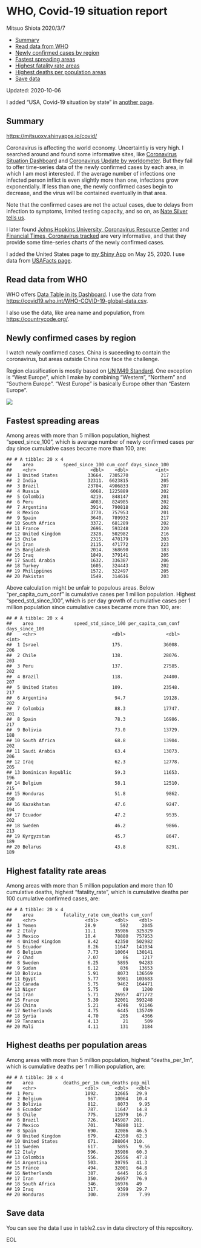 WHO, Covid-19 situation report
================
Mitsuo Shiota
2020/3/7

  - [Summary](#summary)
  - [Read data from WHO](#read-data-from-who)
  - [Newly confirmed cases by region](#newly-confirmed-cases-by-region)
  - [Fastest spreading areas](#fastest-spreading-areas)
  - [Highest fatality rate areas](#highest-fatality-rate-areas)
  - [Highest deaths per population
    areas](#highest-deaths-per-population-areas)
  - [Save data](#save-data)

Updated: 2020-10-06

I added “USA, Covid-19 situation by state” in [another page](USA.md).

## Summary

<https://mitsuoxv.shinyapps.io/covid/>

Coronavirus is affecting the world economy. Uncertaintiy is very high. I
searched around and found some informative sites, like [Coronavirus
Situation
Dashboard](https://who.maps.arcgis.com/apps/opsdashboard/index.html#/c88e37cfc43b4ed3baf977d77e4a0667)
and [Coronavirus Update by
worldometer](https://www.worldometers.info/coronavirus/). But they fail
to offer time-series data of the newly confirmed cases by each area, in
which I am most interested. If the average number of infections one
infected person inflict is even slightly more than one, infections grow
exponentially. If less than one, the newly confirmed cases begin to
decrease, and the virus will be contained eventually in that area.

Note that the confirmed cases are not the actual cases, due to delays
from infection to symptoms, limited testing capacity, and so on, as
[Nate Silver tells
us](https://fivethirtyeight.com/features/coronavirus-case-counts-are-meaningless/).

I later found [Johns Hopkins University, Coronavirus Resource
Center](https://coronavirus.jhu.edu/) and [Financial Times, Coronavirus
tracked](https://www.ft.com/content/a26fbf7e-48f8-11ea-aeb3-955839e06441)
are very informative, and that they provide some time-series charts of
the newly confirmed cases.

I added the United States page to [my Shiny
App](https://mitsuoxv.shinyapps.io/covid/) on May 25, 2020. I use data
from [USAFacts
page](https://usafacts.org/visualizations/coronavirus-covid-19-spread-map/).

## Read data from WHO

WHO offers [Data Table in its Dashboard](https://covid19.who.int/table).
I use the data from
<https://covid19.who.int/WHO-COVID-19-global-data.csv>.

I also use the data, like area name and population, from
<https://countrycode.org/>.

## Newly confirmed cases by region

I watch newly confirmed cases. China is suceeding to contain the
coronavirus, but areas outside China now face the challenge.

Region classification is mostly based on [UN M49
Standard](https://unstats.un.org/unsd/methodology/m49/). One exception
is “West Europe”, which I make by combining “Western”, “Northern” and
“Southern Europe”. “West Europe” is basically Europe other than
“Eastern Europe”.

![](README_files/figure-gfm/chart-1.png)<!-- -->

## Fastest spreading areas

Among areas with more than 5 million population, highest
“speed\_since\_100”, which is average number of newly confirmed cases
per day since cumulative cases became more than 100, are:

    ## # A tibble: 20 x 4
    ##    area           speed_since_100 cum_conf days_since_100
    ##    <chr>                    <dbl>    <dbl>          <int>
    ##  1 United States           33664.  7305270            217
    ##  2 India                   32311.  6623815            205
    ##  3 Brazil                  23704.  4906833            207
    ##  4 Russia                   6068.  1225889            202
    ##  5 Colombia                 4219.   848147            201
    ##  6 Peru                     4083.   824985            202
    ##  7 Argentina                3914.   790818            202
    ##  8 Mexico                   3770.   757953            201
    ##  9 Spain                    3640.   789932            217
    ## 10 South Africa             3372.   681289            202
    ## 11 France                   2696.   593248            220
    ## 12 United Kingdom           2328.   502982            216
    ## 13 Chile                    2315.   470179            203
    ## 14 Iran                     2115.   471772            223
    ## 15 Bangladesh               2014.   368690            183
    ## 16 Iraq                     1849.   379141            205
    ## 17 Saudi Arabia             1632.   336387            206
    ## 18 Turkey                   1605.   324443            202
    ## 19 Philippines              1572.   322497            205
    ## 20 Pakistan                 1549.   314616            203

Above calculation might be unfair to populous areas. Below
“per\_capita\_cum\_conf” is cumulative cases per 1 million population.
Highest “speed\_std\_since\_100”, which is per day growth of cumulative
cases per 1 million population since cumulative cases became more than
100, are:

    ## # A tibble: 20 x 4
    ##    area               speed_std_since_100 per_capita_cum_conf days_since_100
    ##    <chr>                            <dbl>               <dbl>          <int>
    ##  1 Israel                           175.               36008.            206
    ##  2 Chile                            138.               28076.            203
    ##  3 Peru                             137.               27585.            202
    ##  4 Brazil                           118.               24400.            207
    ##  5 United States                    109.               23548.            217
    ##  6 Argentina                         94.7              19128.            202
    ##  7 Colombia                          88.3              17747.            201
    ##  8 Spain                             78.3              16986.            217
    ##  9 Bolivia                           73.0              13729.            188
    ## 10 South Africa                      68.8              13904.            202
    ## 11 Saudi Arabia                      63.4              13073.            206
    ## 12 Iraq                              62.3              12778.            205
    ## 13 Dominican Republic                59.3              11653.            196
    ## 14 Belgium                           58.1              12510.            215
    ## 15 Honduras                          51.8               9862.            190
    ## 16 Kazakhstan                        47.6               9247.            194
    ## 17 Ecuador                           47.2               9535.            202
    ## 18 Sweden                            46.2               9866.            213
    ## 19 Kyrgyzstan                        45.7               8647.            189
    ## 20 Belarus                           43.8               8291.            189

## Highest fatality rate areas

Among areas with more than 5 million population and more than 10
cumulative deaths, highest “fatality\_rate”, which is cumulative deaths
per 100 cumulative confirmed cases, are:

    ## # A tibble: 20 x 4
    ##    area           fatality_rate cum_deaths cum_conf
    ##    <chr>                  <dbl>      <dbl>    <dbl>
    ##  1 Yemen                  28.9         592     2045
    ##  2 Italy                  11.1       35986   325329
    ##  3 Mexico                 10.4       78880   757953
    ##  4 United Kingdom          8.42      42350   502982
    ##  5 Ecuador                 8.26      11647   141034
    ##  6 Belgium                 7.73      10064   130141
    ##  7 Chad                    7.07         86     1217
    ##  8 Sweden                  6.25       5895    94283
    ##  9 Sudan                   6.12        836    13653
    ## 10 Bolivia                 5.91       8073   136569
    ## 11 Egypt                   5.77       5981   103683
    ## 12 Canada                  5.75       9462   164471
    ## 13 Niger                   5.75         69     1200
    ## 14 Iran                    5.71      26957   471772
    ## 15 France                  5.39      32001   593248
    ## 16 China                   5.21       4746    91146
    ## 17 Netherlands             4.75       6445   135749
    ## 18 Syria                   4.70        205     4366
    ## 19 Tanzania                4.13         21      509
    ## 20 Mali                    4.11        131     3184

## Highest deaths per population areas

Among areas with more than 5 million population, highest
“deaths\_per\_1m”, which is cumulative deaths per 1 million
population, are:

    ## # A tibble: 20 x 4
    ##    area           deaths_per_1m cum_deaths pop_mil
    ##    <chr>                  <dbl>      <dbl>   <dbl>
    ##  1 Peru                   1092.      32665   29.9 
    ##  2 Belgium                 967.      10064   10.4 
    ##  3 Bolivia                 812.       8073    9.95
    ##  4 Ecuador                 787.      11647   14.8 
    ##  5 Chile                   775.      12979   16.7 
    ##  6 Brazil                  726.     145987  201.  
    ##  7 Mexico                  701.      78880  112.  
    ##  8 Spain                   690.      32086   46.5 
    ##  9 United Kingdom          679.      42350   62.3 
    ## 10 United States           671.     208064  310.  
    ## 11 Sweden                  617.       5895    9.56
    ## 12 Italy                   596.      35986   60.3 
    ## 13 Colombia                556.      26556   47.8 
    ## 14 Argentina               503.      20795   41.3 
    ## 15 France                  494.      32001   64.8 
    ## 16 Netherlands             387.       6445   16.6 
    ## 17 Iran                    350.      26957   76.9 
    ## 18 South Africa            346.      16976   49   
    ## 19 Iraq                    317.       9399   29.7 
    ## 20 Honduras                300.       2399    7.99

## Save data

You can see the data I use in table2.csv in data directory of this
repository.

EOL
